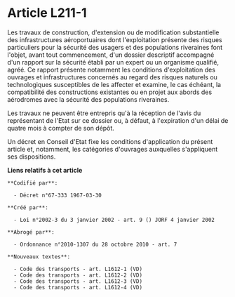 # Article L211-1

Les travaux de construction, d'extension ou de modification substantielle des infrastructures aéroportuaires dont
l'exploitation présente des risques particuliers pour la sécurité des usagers et des populations riveraines font l'objet,
avant tout commencement, d'un dossier descriptif accompagné d'un rapport sur la sécurité établi par un expert ou un organisme
qualifié, agréé. Ce rapport présente notamment les conditions d'exploitation des ouvrages et infrastructures concernés au
regard des risques naturels ou technologiques susceptibles de les affecter et examine, le cas échéant, la compatibilité des
constructions existantes ou en projet aux abords des aérodromes avec la sécurité des populations riveraines.

Les travaux ne peuvent être entrepris qu'à la réception de l'avis du représentant de l'Etat sur ce dossier ou, à défaut, à
l'expiration d'un délai de quatre mois à compter de son dépôt.

Un décret en Conseil d'Etat fixe les conditions d'application du présent article et, notamment, les catégories d'ouvrages
auxquelles s'appliquent ses dispositions.

**Liens relatifs à cet article**

	**Codifié par**:

	  - Décret n°67-333 1967-03-30

	**Créé par**:

	  - Loi n°2002-3 du 3 janvier 2002 - art. 9 () JORF 4 janvier 2002

	**Abrogé par**:

	  - Ordonnance n°2010-1307 du 28 octobre 2010 - art. 7

	**Nouveaux textes**:

	  - Code des transports - art. L1612-1 (VD)
	  - Code des transports - art. L1612-2 (VD)
	  - Code des transports - art. L1612-3 (VD)
	  - Code des transports - art. L1612-4 (VD)

